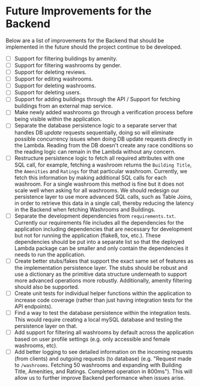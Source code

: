 # Future Improvements for the Backend

Below are a list of improvements for the Backend that should be implemented in the future should the project continue to be developed.

- [ ] Support for filtering buildings by amenity.
- [ ] Support for filtering washrooms by gender.
- [ ] Support for deleting reviews.
- [ ] Support for editing washrooms.
- [ ] Support for deleting washrooms.
- [ ] Support for deleting users.
- [ ] Support for adding buildings through the API / Support for fetching buildings from an external map service.
- [ ] Make newly added washrooms go through a verification process before being visible within the application.
- [ ] Separate the database persistence logic to a separate server that handles DB *update* requests sequentially, doing so will eliminate possible concurrency issues when doing DB update requests directly in the Lambda. Reading from the DB doesn't create any race conditions so the reading logic can remain in the Lambda without any concern.
- [ ] Restructure persistence logic to fetch all required attributes with one SQL call, for example, fetching a washroom returns the `Building Title`, the `Amenities` and `Ratings` for that particular washroom. Currently, we fetch this information by making additional SQL calls for each washroom. For a single washroom this method is fine but it does not scale well when asking for all washrooms. We should redesign our persistence layer to use more advanced SQL calls, such as Table Joins, in order to retrieve this data in a single call, thereby reducing the latency in the Backend when fetching Washrooms and Buildings.
- [ ] Separate the development dependencies from `requirements.txt`. Currently our requirements file includes all the dependencies for the application including dependencies that are necessary for development but not for running the application (flake8, tox, etc.). These dependencies should be put into a separate list so that the deployed Lambda package can be smaller and only contain the dependencies it needs to run the application.
- [ ] Create better stubs/fakes that support the exact same set of features as the implementation persistence layer. The stubs should be robust and use a dictionary as the primitive data structure underneath to support more advanced operations more robustly. Additionally, amenity filtering should also be supported.
- [ ] Create unit tests for individual helper functions within the application to increase code coverage (rather than just having integration tests for the API endpoints).
- [ ] Find a way to test the database persistence within the integration tests. This would require creating a local mySQL database and testing the persistence layer on that.
- [ ] Add support for filtering all washrooms by default across the application based on user profile settings (e.g. only accessible and female washrooms, etc).
- [ ] Add better logging to see detailed information on the incoming requests (from clients) and outgoing requests (to database) (e.g. "Request made to `/washrooms`. Fetching 50 washrooms and expanding with Building Title, Amenities, and Ratings. Completed operation in 800ms"). This will allow us to further improve Backend performance when issues arise.
